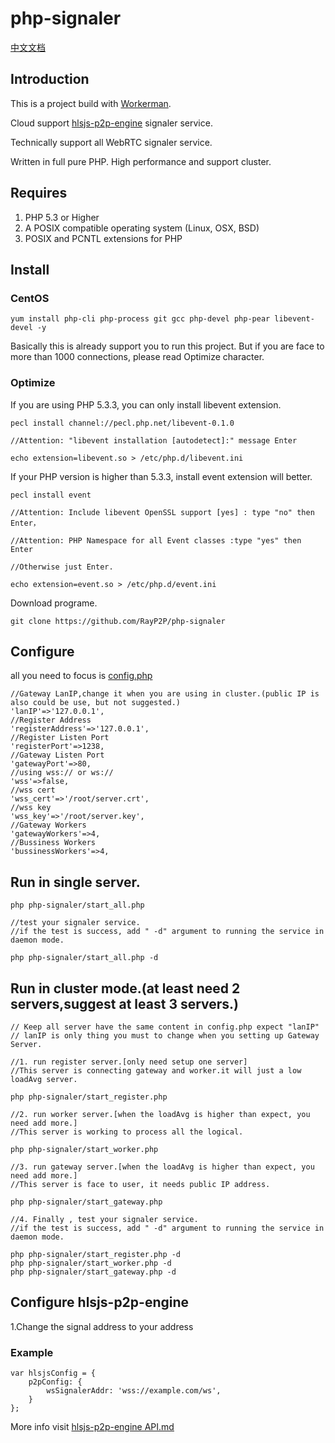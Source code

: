 # php-signaler

[中文文档](README_CN.md "中文文档")

## Introduction
This is a project build with [Workerman](https://github.com/walkor/Workerman "Workerman").

Cloud support [hlsjs-p2p-engine](https://github.com/cdnbye/hlsjs-p2p-engine "hlsjs-p2p-engine") signaler service.

Technically support all WebRTC signaler service.

Written in full pure PHP. High performance and support cluster.

## Requires
1. PHP 5.3 or Higher
2. A POSIX compatible operating system (Linux, OSX, BSD)
3. POSIX and PCNTL extensions for PHP

## Install
### CentOS

	yum install php-cli php-process git gcc php-devel php-pear libevent-devel -y

Basically this is already support you to run this project.
But if you are face to more than 1000 connections, please read Optimize character.

### Optimize

If you are using PHP 5.3.3, you can only install libevent extension.

	pecl install channel://pecl.php.net/libevent-0.1.0 
	
	//Attention: "libevent installation [autodetect]:" message Enter
	
	echo extension=libevent.so > /etc/php.d/libevent.ini
	
If your PHP version is higher than 5.3.3, install event extension will better.

	pecl install event
	
	//Attention: Include libevent OpenSSL support [yes] : type "no" then Enter，
	
	//Attention: PHP Namespace for all Event classes :type "yes" then Enter
	
	//Otherwise just Enter.
	
	echo extension=event.so > /etc/php.d/event.ini
	
Download programe. 

	git clone https://github.com/RayP2P/php-signaler

## Configure

all you need to focus is [config.php](https://github.com/RayP2P/php-signaler/blob/master/config.php "config.php")
	
	//Gateway LanIP,change it when you are using in cluster.(public IP is also could be use, but not suggested.)
	'lanIP'=>'127.0.0.1',
	//Register Address
	'registerAddress'=>'127.0.0.1',
	//Register Listen Port
	'registerPort'=>1238,
	//Gateway Listen Port
	'gatewayPort'=>80,
	//using wss:// or ws://
	'wss'=>false,
	//wss cert
	'wss_cert'=>'/root/server.crt',
	//wss key
	'wss_key'=>'/root/server.key',
	//Gateway Workers
	'gatewayWorkers'=>4,
	//Bussiness Workers
	'bussinessWorkers'=>4,

## Run in single server.
	
	php php-signaler/start_all.php
	
	//test your signaler service. 
	//if the test is success, add " -d" argument to running the service in daemon mode.
	
	php php-signaler/start_all.php -d
	
## Run in cluster mode.(at least need 2 servers,suggest at least 3 servers.)

	// Keep all server have the same content in config.php expect "lanIP"
	// lanIP is only thing you must to change when you setting up Gateway Server.
	
	//1. run register server.[only need setup one server]
	//This server is connecting gateway and worker.it will just a low loadAvg server.
	
	php php-signaler/start_register.php
	
	//2. run worker server.[when the loadAvg is higher than expect, you need add more.]
	//This server is working to process all the logical.
	
	php php-signaler/start_worker.php
	
	//3. run gateway server.[when the loadAvg is higher than expect, you need add more.]
	//This server is face to user, it needs public IP address.
	
	php php-signaler/start_gateway.php
	
	//4. Finally , test your signaler service. 
	//if the test is success, add " -d" argument to running the service in daemon mode.
	
	php php-signaler/start_register.php -d
	php php-signaler/start_worker.php -d
	php php-signaler/start_gateway.php -d
	
## Configure hlsjs-p2p-engine

1.Change the signal address to your address
### Example
	var hlsjsConfig = {
        p2pConfig: {
            wsSignalerAddr: 'wss://example.com/ws',
        }
    };
More info visit [hlsjs-p2p-engine API.md](https://github.com/cdnbye/hlsjs-p2p-engine/blob/master/docs/English/API.md "hlsjs-p2p-engine API.md")
